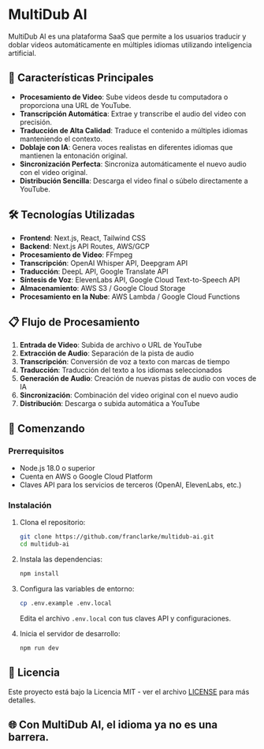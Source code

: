 # MultiDub AI

MultiDub AI es una plataforma SaaS que permite a los usuarios traducir y doblar videos automáticamente en múltiples idiomas utilizando inteligencia artificial.

## 🚀 Características Principales

- **Procesamiento de Video**: Sube videos desde tu computadora o proporciona una URL de YouTube.
- **Transcripción Automática**: Extrae y transcribe el audio del video con precisión.
- **Traducción de Alta Calidad**: Traduce el contenido a múltiples idiomas manteniendo el contexto.
- **Doblaje con IA**: Genera voces realistas en diferentes idiomas que mantienen la entonación original.
- **Sincronización Perfecta**: Sincroniza automáticamente el nuevo audio con el video original.
- **Distribución Sencilla**: Descarga el video final o súbelo directamente a YouTube.

## 🛠️ Tecnologías Utilizadas

- **Frontend**: Next.js, React, Tailwind CSS
- **Backend**: Next.js API Routes, AWS/GCP
- **Procesamiento de Video**: FFmpeg
- **Transcripción**: OpenAI Whisper API, Deepgram API
- **Traducción**: DeepL API, Google Translate API
- **Síntesis de Voz**: ElevenLabs API, Google Cloud Text-to-Speech API
- **Almacenamiento**: AWS S3 / Google Cloud Storage
- **Procesamiento en la Nube**: AWS Lambda / Google Cloud Functions

## 📋 Flujo de Procesamiento

1. **Entrada de Video**: Subida de archivo o URL de YouTube
2. **Extracción de Audio**: Separación de la pista de audio
3. **Transcripción**: Conversión de voz a texto con marcas de tiempo
4. **Traducción**: Traducción del texto a los idiomas seleccionados
5. **Generación de Audio**: Creación de nuevas pistas de audio con voces de IA
6. **Sincronización**: Combinación del video original con el nuevo audio
7. **Distribución**: Descarga o subida automática a YouTube

## 🚀 Comenzando

### Prerrequisitos

- Node.js 18.0 o superior
- Cuenta en AWS o Google Cloud Platform
- Claves API para los servicios de terceros (OpenAI, ElevenLabs, etc.)

### Instalación

1. Clona el repositorio:
   ```bash
   git clone https://github.com/franclarke/multidub-ai.git
   cd multidub-ai
   ```

2. Instala las dependencias:
   ```bash
   npm install
   ```

3. Configura las variables de entorno:
   ```bash
   cp .env.example .env.local
   ```
   Edita el archivo `.env.local` con tus claves API y configuraciones.

4. Inicia el servidor de desarrollo:
   ```bash
   npm run dev
   ```

## 📄 Licencia

Este proyecto está bajo la Licencia MIT - ver el archivo [LICENSE](LICENSE) para más detalles.

## 🌐 Con MultiDub AI, el idioma ya no es una barrera.